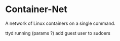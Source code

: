 # Container-Net
A network of Linux containers on a single command.

ttyd running (params ?)
add guest user to sudoers